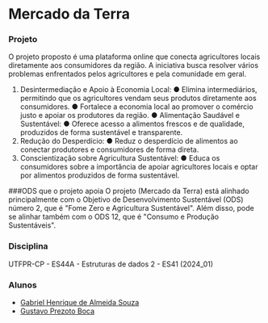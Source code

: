 # Mercado da Terra

### Projeto
O projeto proposto é uma plataforma online que conecta agricultores locais diretamente aos consumidores da região. A iniciativa busca resolver vários problemas enfrentados pelos agricultores e pela comunidade em geral.
  1. Desintermediação e Apoio à Economia Local:
    ● Elimina intermediários, permitindo que os agricultores vendam seus produtos diretamente aos consumidores.
    ● Fortalece a economia local ao promover o comércio justo e apoiar os produtores da região.
    ● Alimentação Saudável e Sustentável:
    ● Oferece acesso a alimentos frescos e de qualidade, produzidos de forma sustentável e transparente.
  2. Redução do Desperdício:
    ● Reduz o desperdício de alimentos ao conectar produtores e consumidores de forma direta.
  3. Conscientização sobre Agricultura Sustentável:
    ● Educa os consumidores sobre a importância de apoiar agricultores locais e optar por alimentos produzidos de forma sustentável.

###ODS que o projeto apoia
O projeto (Mercado da Terra) está alinhado principalmente com o Objetivo de Desenvolvimento Sustentável (ODS) número 2, que é "Fome Zero e Agricultura Sustentável". Além disso, pode se alinhar também com o ODS 12, que é "Consumo e Produção Sustentáveis".

### Disciplina
UTFPR-CP - ES44A - Estruturas de dados 2 - ES41 (2024_01)

### Alunos
- [Gabriel Henrique de Almeida Souza](https://www.linkedin.com/in/gabriel-henrique-de-almeida-souza-3ba475250/)
- [Gustavo Prezoto Boca](https://www.linkedin.com/in/gustavo-prezoto-boca-28485a164/)
